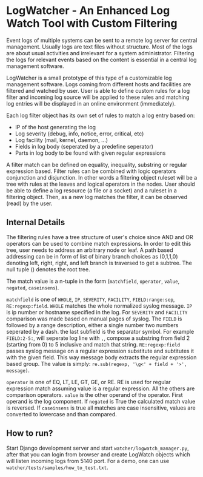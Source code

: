 # LogWatcher - An Enhanced Log Watch Tool with Custom Filtering

Event logs of multiple systems can be sent to a remote log server for central management. Usually logs are text files without structure. Most of the logs are about usual activities and irrelevant for a system administrator. Filtering the logs for relevant events based on the content is essential in a central log management software.

LogWatcher is a small prototype of this type of a customizable log management software. Logs coming from different hosts and facilities are filtered and watched by user. User is able to define custom rules for a log filter and incoming log source will be applied to these rules and matching log entries will be displayed in an online environment (immediately).

Each log filter object has its own set of rules to match a log entry based on:
* IP of the host generating the log
* Log severity (debug, info, notice, error, critical, etc)
* Log facility (mail, kernel, daemon, ...)
* Fields in log body (seperated by a predefine seperator)
* Parts in log body to be found with given regular expressions

A filter match can be defined on equality, inequality, substring or regular expression based. Filter rules can be combined with logic operators conjunction and disjunction. In other words a filtering object ruleset will be a tree with rules at the leaves and logical operators in the nodes. User should be able to define a log resource (a file or a socket) and a ruleset in a filtering object. Then, as a new log matches the filter, it can be observed (read) by the user.

## Internal Details

The filtering rules have a tree structure of user's choice since AND and OR operators can be used to combine match expressions. In order to edit this tree, user needs to address an arbitrary node or leaf. A path based addressing can be in form of list of binary branch choices as (0,1,1,0) denoting left, right, right, and left branch is traversed to get a subtree. The null tuple () denotes the root tree.

The match value is a n-tuple in the form (```matchfield```, ```operator```, ```value```, ```negated```, ```caseinsens```). 

```matchfield``` is one of ```WHOLE```, ```IP```, ```SEVERITY```, ```FACILITY```, ```FIELD:range:sep```, ```RE:regexp:field```. ```WHOLE``` matches the whole normalized syslog message. ```IP``` is ip number or hostname specified in the log. For ```SEVERITY``` and ```FACILITY``` comparison was made based on manual pages of syslog. The ```FIELD``` is followed by a range description, either a single number two numbers seperated by a dash. the last subfield is the separator symbol. For example ```FIELD:2-5:```, will seperate log line with ```,```, compose a substring from field 2 (starting from 0) to 5 inclusive and match that string. ```RE:regexp:field``` passes syslog message on a regular expression substitute and subtitutes it with the given field. This way message body extracts the regular expression based group. The value is simply: ```re.sub(regexp, '\g<' + field + '>',  message)```. 

```operator``` is one of EQ, LT, LE, GT, GE, or RE. RE is used for regular expression match assuming value is a regular expression. All the others are comparison operators. ```value``` is the other operand of the operator. First operand is the log component. If ```negated``` is True the calculated match value is reversed. If ```caseinsens``` is true all matches are case insensitive, values are converted to lowercase and than compared.

## How to run?

Start Django development server and start ```watcher/logwatch_manager.py```, after that you can login from browser and create LogWatch objects which will listen incoming logs from 5140 port. For a demo, one can use ```watcher/tests/samples/how_to_test.txt```.
